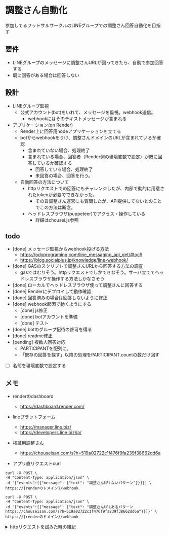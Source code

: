# 調整さん自動化
参加してるフットサルサークルのLINEグループでの調整さん回答自動化を目指す

## 要件
- LINEグループのメッセージに調整さんURLが回ってきたら、自動で参加回答する
- 既に回答がある場合は回答しない

## 設計
- LINEグループ監視
    - 公式アカウント(bot)をいれて、メッセージを監視。webhook送信。
        - webhookにはそのテキストメッセージが含まれる
- アプリケーション(on Render)
    - Render上に回答用nodeアプリケーションを立てる
    - botからwebhookをうけ、調整さんドメインのURLが含まれているか確認
        - 含まれていない場合、処理終了
        - 含まれている場合、回答者（Render側の環境変数で設定）が既に回答しているか確認する
            - 回答している場合、処理終了
            - 未回答の場合、回答を行う。
    - 自動回答の方法について
        - httpリクエストでの回答にもチャレンジしたが、内部で動的に用意されたtokenが必要でできなかった。
            - その旨調整さん運営にも質問したが、API提供してないとのことでこの方法は断念。
        - ヘッドレスブラウザ(puppeteer)でアクセス・操作している
            - 詳細はchousei.js参照

## todo
- [done] メッセージ監視からwebhook投げる方法
    - https://odyprograming.com/line_messaging_api_get/#toc9
    - https://blog.socialplus.jp/knowledge/line-webhook/
- [done] GASのスクリプトで調整さんURLから回答する方法の調査
    - gasではむりそう。httpリクエストでしかできなそう。サーバ立ててヘッドレスブラウザ操作する方法しかなさそう
- [done] ローカルでヘッドレスブラウザ使って調整さんに回答する
- [done] Renderにデプロイして動作確認
- [done] 回答済みの場合は回答しないように修正
- [done] webhook起因で動くようにする
    - [done] js修正
    - [done] botアカウントを準備
    - [done] テスト 
- [done] botのグループ招待の許可を得る
- [done] readme修正
- [pending] 複数人回答対応
    - PARTICIPANTを配列に。
    - 「既存の回答を探す」以降の処理をPARTICIPANT.countの数だけ回す
- [ ] 名前を環境変数で設定する


## メモ
- renderのdashboard
    - https://dashboard.render.com/
- lineプラットフォーム
    - https://manager.line.biz/
    - https://developers.line.biz/ja/
- 検証用調整さん
    - https://chouseisan.com/s?h=519a02722c1f476f9fa239f38662dd6a

- アプリ直リクエストcurl
```
curl -X POST \
-H "Content-Type: application/json" \
-d '{"events":[{"message": {"text": "調整さんURLないパターン"}}]}' \
https://{renderのドメイン}/webhook

curl -X POST \
-H "Content-Type: application/json" \
-d '{"events":[{"message": {"text": "調整さんURLあるパターン https://chouseisan.com/s?h=519a02722c1f476f9fa239f38662dd6a"}}]}' \
https://{renderのドメイン}/webhook
```

<details>
<summary>httpリクエストを試みた時の雑記</summary>

https://chouseisan.com/s?h=519a02722c1f476f9fa239f38662dd6a&n=hoge&c=◯

h=XXXXX : 調整さんのイベントURLの最後にあるID
n=名前 : 回答者の名前
c=参加予定 : 「◯」「△」「×」をカンマ区切りで入力します。
<input type="submit" name="add" id="memUpdBtn" value="入力する" style="font-size: 120%;">
\"name\":\"hoge\",\"attend\":\"1,2,3,1\"
1: ◯
2: △
3: ×
\"members\":[
    {\"id\":211435367,\"num\":1,\"name\":\"hoge\",\"attend\":\"1,2,3,1\",\"comment\":null,\"kouho\":[1,2,3,1]},
    {\"id\":211436753,\"num\":2,\"name\":\"hoge2\",\"attend\":\"1,2,3,1\",\"comment\":\"comment\",\"kouho\":[1,2,3,1]},
    {\"id\":211438161,\"num\":3,\"name\":\"ryuji\",\"attend\":\"3,3,3,3\",\"comment\":null,\"kouho\":[3,3,3,3]}
    ]
</details>
